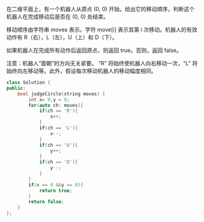 在二维平面上，有一个机器人从原点 (0, 0) 开始。给出它的移动顺序，判断这个机器人在完成移动后是否在 (0, 0) 处结束。

移动顺序由字符串 moves 表示。字符 move[i] 表示其第 i 次移动。机器人的有效动作有 R（右），L（左），U（上）和 D（下）。

如果机器人在完成所有动作后返回原点，则返回 true。否则，返回 false。

注意：机器人“面朝”的方向无关紧要。 “R” 将始终使机器人向右移动一次，“L” 将始终向左移动等。此外，假设每次移动机器人的移动幅度相同。

```C++
class Solution {
public:
    bool judgeCircle(string moves) {
        int x= 0,y = 0;
        for(auto ch: moves){
            if(ch == 'R'){
                x++;
            }
            if(ch == 'L'){
                x--;
            }
            if(ch == 'U'){
                y++;
            }
            if(ch == 'D'){
                y--;
            }
        }
        if(x == 0 &&y == 0){
            return true;
        }
        return false;
    }
};
```